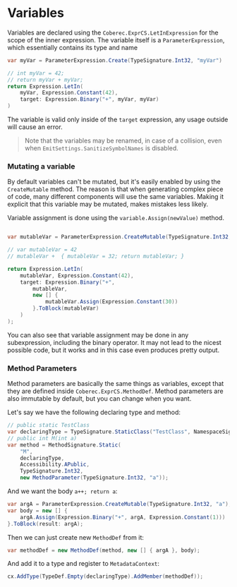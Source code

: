 # Variables

Variables are declared using the `Coberec.ExprCS.LetInExpression` for the scope of the inner expression. The variable itself is a `ParameterExpression`, which essentially contains its type and name

```csharp
var myVar = ParameterExpression.Create(TypeSignature.Int32, "myVar")

// int myVar = 42;
// return myVar + myVar;
return Expression.LetIn(
    myVar, Expression.Constant(42),
    target: Expression.Binary("+", myVar, myVar)
)
```

The variable is valid only inside of the `target` expression, any usage outside will cause an error.

> Note that the variables may be renamed, in case of a collision, even when `EmitSettings.SanitizeSymbolNames` is disabled.

### Mutating a variable

By default variables can't be mutated, but it's easily enabled by using the `CreateMutable` method. The reason is that when generating complex piece of code, many different components will use the same variables. Making it explicit that this variable may be mutated, makes mistakes less likely.

Variable assignment is done using the `variable.Assign(newValue)` method.

```csharp

var mutableVar = ParameterExpression.CreateMutable(TypeSignature.Int32, "mutableVar");

// var mutableVar = 42
// mutableVar +  { mutableVar = 32; return mutableVar; }

return Expression.LetIn(
    mutableVar, Expression.Constant(42),
    target: Expression.Binary("+",
        mutableVar,
        new [] {
            mutableVar.Assign(Expression.Constant(30))
        }.ToBlock(mutableVar)
    )
);
```

You can also see that variable assignment may be done in any subexpression, including the binary operator. It may not lead to the nicest possible code, but it works and in this case even produces pretty output.

### Method Parameters

Method parameters are basically the same things as variables, except that they are defined inside `Coberec.ExprCS.MethodDef`. Method parameters are also immutable by default, but you can change when you want.


Let's say we have the following declaring type and method:
```csharp
// public static TestClass
var declaringType = TypeSignature.StaticClass("TestClass", NamespaceSignature.Parse("NS"), Accessibility.APublic);
// public int M(int a)
var method = MethodSignature.Static(
    "M",
    declaringType,
    Accessibility.APublic,
    TypeSignature.Int32,
    new MethodParameter(TypeSignature.Int32, "a"));
```

And we want the body `a++; return a`:

```csharp
var argA = ParameterExpression.CreateMutable(TypeSignature.Int32, "a");
var body = new [] {
    argA.Assign(Expression.Binary("+", argA, Expression.Constant(1)))
}.ToBlock(result: argA);
```

Then we can just create new `MethodDef` from it:

```csharp
var methodDef = new MethodDef(method, new [] { argA }, body);
```

And add it to a type and register to `MetadataContext`:

```csharp
cx.AddType(TypeDef.Empty(declaringType).AddMember(methodDef));
```
